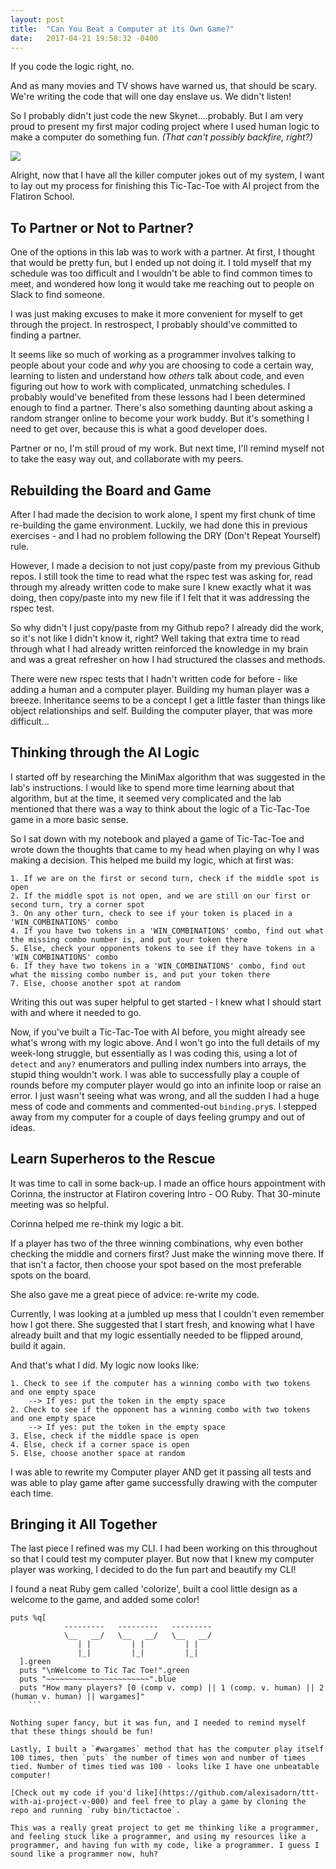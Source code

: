 ```yaml
---
layout: post
title:  "Can You Beat a Computer at its Own Game?"
date:   2017-04-21 19:58:32 -0400
---
```



If you code the logic right, no.

And as many movies and TV shows have warned us, that should be scary. We're writing the code that will one day enslave us. We didn't listen!

So I probably didn't just code the new Skynet....probably. But I am very proud to present my first major coding project where I used human logic to make a computer do something fun. *(That can't possibly backfire, right?)*

![](https://i.imgflip.com/1no9bz.jpg)

Alright, now that I have all the killer computer jokes out of my system, I want to lay out my process for finishing this Tic-Tac-Toe with AI project from the Flatiron School.

## To Partner or Not to Partner?

One of the options in this lab was to work with a partner. At first, I thought that would be pretty fun, but I ended up not doing it. I told myself that my schedule was too difficult and I wouldn't be able to find common times to meet, and wondered how long it would take me reaching out to people on Slack to find someone. 

I was just making excuses to make it more convenient for myself to get through the project. In restrospect, I probably should've committed to finding a partner. 

It seems like so much of working as a programmer involves talking to people about your code and *why* you are choosing to code a certain way, learning to listen and understand how *others* talk about code, and even figuring out how to work with complicated, unmatching schedules. I probably would've benefited from these lessons had I been determined enough to find a partner. There's also something daunting about asking a random stranger online to become your work buddy. But it's something I need to get over, because this is what a good developer does. 

Partner or no, I'm still proud of my work. But next time, I'll remind myself not to take the easy way out, and collaborate with my peers.

## Rebuilding the Board and Game

After I had made the decision to work alone, I spent my first chunk of time re-building the game environment. Luckily, we had done this in previous exercises - and I had no problem following the DRY (Don't Repeat Yourself) rule. 

However, I made a decision to not just copy/paste from my previous Github repos. I still took the time to read what the rspec test was asking for, read through my already written code to make sure I knew exactly what it was doing, then copy/paste into my new file if I felt that it was addressing the rspec test. 

So why didn't I just copy/paste from my Github repo? I already did the work, so it's not like I didn't know it, right? Well taking that extra time to read through what I had already written reinforced the knowledge in my brain and was a great refresher on how I had structured the classes and methods. 



There were new rspec tests that I hadn't written code for before - like adding a human and a computer player. Building my human player was a breeze. Inheritance seems to be a concept I get a little faster than things like object relationships and self. Building the computer player, that was more difficult...

## Thinking through the AI Logic

I started off by researching the MiniMax algorithm that was suggested in the lab's instructions. I would like to spend more time learning about that algorithm, but at the time, it seemed very complicated and the lab mentioned that there was a way to think about the logic of a Tic-Tac-Toe game in a more basic sense.

So I sat down with my notebook and played a game of Tic-Tac-Toe and wrote down the thoughts that came to my head when playing on why I was making a decision. This helped me build my logic, which at first was:

```
1. If we are on the first or second turn, check if the middle spot is open
2. If the middle spot is not open, and we are still on our first or second turn, try a corner spot
3. On any other turn, check to see if your token is placed in a 'WIN_COMBINATIONS' combo
4. If you have two tokens in a 'WIN_COMBINATIONS' combo, find out what the missing combo number is, and put your token there
5. Else, check your opponents tokens to see if they have tokens in a 'WIN_COMBINATIONS' combo
6. If they have two tokens in a 'WIN_COMBINATIONS' combo, find out what the missing combo number is, and put your token there
7. Else, choose another spot at random
```

Writing this out was super helpful to get started - I knew what I should start with and where it needed to go.

Now, if you've built a Tic-Tac-Toe with AI before, you might already see what's wrong with my logic above. And I won't go into the full details of my week-long struggle, but essentially as I was coding this, using a lot of `detect` and `any?` enumerators and pulling index numbers into arrays, the stupid thing wouldn't work. I was able to successfully play a couple of rounds before my computer player would go into an infinite loop or raise an error. I just wasn't seeing what was wrong, and all the sudden I had a huge mess of code and comments and commented-out `binding.pry`s. I stepped away from my computer for a couple of days feeling grumpy and out of ideas. 

## Learn Superheros to the Rescue

It was time to call in some back-up. I made an office hours appointment with Corinna, the instructor at Flatiron covering Intro - OO Ruby. That 30-minute meeting was so helpful. 

Corinna helped me re-think my logic a bit. 

If a player has two of the three winning combinations, why even bother checking the middle and corners first? Just make the winning move there. If that isn't a factor, then choose your spot based on the most preferable spots on the board.

She also gave me a great piece of advice: re-write my code. 

Currently, I was looking at a jumbled up mess that I couldn't even remember how I got there. She suggested that I start fresh, and knowing what I have already built and that my logic essentially needed to be flipped around, build it again. 

And that's what I did. My logic now looks like:
```
1. Check to see if the computer has a winning combo with two tokens and one empty space
    --> If yes: put the token in the empty space
2. Check to see if the opponent has a winning combo with two tokens and one empty space
    --> If yes: put the token in the empty space
3. Else, check if the middle space is open
4. Else, check if a corner space is open
5. Else, choose another space at random
```

I was able to rewrite my Computer player AND get it passing all tests and was able to play game after game successfully drawing with the computer each time. 

## Bringing it All Together
The last piece I refined was my CLI. I had been working on this throughout so that I could test my computer player. But now that I knew my computer player was working, I decided to do the fun part and beautify my CLI!

I found a neat Ruby gem called 'colorize', built a cool little design as a welcome to the game, and added some color!

```
puts %q[
            ---------   ---------   ---------
            \__   __/   \__   __/   \__   __/
               | |         | |         | |
               |_|         |_|         |_|
  ].green
  puts "\nWelcome to Tic Tac Toe!".green
  puts "~~~~~~~~~~~~~~~~~~~~~~~".blue
  puts "How many players? [0 (comp v. comp) || 1 (comp. v. human) || 2 (human v. human) || wargames]"
	```
	
Nothing super fancy, but it was fun, and I needed to remind myself that these things should be fun!
	
Lastly, I built a `#wargames` method that has the computer play itself 100 times, then `puts` the number of times won and number of times tied. Number of times tied was 100 - looks like I have one unbeatable computer!

[Check out my code if you'd like](https://github.com/alexisadorn/ttt-with-ai-project-v-000) and feel free to play a game by cloning the repo and running `ruby bin/tictactoe`. 

This was a really great project to get me thinking like a programmer, and feeling stuck like a programmer, and using my resources like a programmer, and having fun with my code, like a programmer. I guess I sound like a programmer now, huh?
	
	


